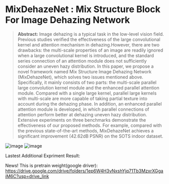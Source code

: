 # MixDehazeNet : Mix Structure Block For Image Dehazing Network

>**Abstract:**
Image dehazing is a typical task in the low-level vision field. Previous studies verified the effectiveness of the large convolutional kernel and attention mechanism in dehazing.However, there are two drawbacks: the multi-scale properties of an image are readily ignored when a large convolutional kernel is introduced, and the standard series connection of an attention module does not sufficiently consider an uneven hazy distribution. In this paper, we propose a novel framework named Mix Structure Image Dehazing Network (MixDehazeNet), which solves two issues mentioned above. Specifically, it mainly consists of two parts: the multi-scale parallel large convolution kernel module and the enhanced parallel attention module. Compared with a single large kernel, parallel large kernels with multi-scale are more capable of taking partial texture into account during the dehazing phase. In addition, an enhanced parallel attention module is developed, in which parallel connections of attention perform better at dehazing uneven hazy distribution. Extensive experiments on three benchmarks demonstrate the effectiveness of our proposed methods. For example, compared with the previous state-of-the-art methods, MixDehazeNet achieves a significant improvement (42.62dB PSNR) on the SOTS indoor dataset.

![image](https://github.com/AmeryXiong/MixDehazeNet/assets/102467128/885f69da-ab72-4c9c-8223-1b7425e98d3a)
![image](https://github.com/AmeryXiong/MixDehazeNet/assets/102467128/5d087804-0b5c-4232-8f73-8296de5b8374)


Lastest Additional Expriment Result:



News! This is pretrain weight(google driver):
https://drive.google.com/drive/folders/1ep6W4H3vNxshYjq71Tb3MzxrXGgaiM6C?usp=drive_link


